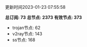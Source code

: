 更新时间2023-01-23 07:55:58

**总订阅: 73**
**总节点: 2373**
**有效节点: 373**
- trojan节点: 62
- v2ray节点: 143
- ss节点: 168
